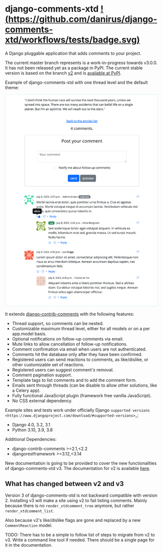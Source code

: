 #  django-comments-xtd [!(https://github.com/danirus/django-comments-xtd/workflows/tests/badge.svg)](https://github.com/danirus/django-comments-xtd/actions/workflows/ci-pipeline.yml)

A Django pluggable application that adds comments to your project.

The current master branch represents is a work-in-progress towards v3.0.0. It has not been released yet as a package in PyPI. The current stable version is based on the branch [v2](https://github.com/danirus/django-comments-xtd/tree/v2) and is [available at PyPI](https://pypi.org/project/django-comments-xtd/).

Example of django-comments-xtd with one thread level and the default theme:

![Example image of using django-comments-xtd](https://github.com/danirus/django-comments-xtd/blob/master/docs/images/cover.png)

It extends [django-contrib-comments](https://pypi.python.org/pypi/django-contrib-comments) with the following features:

- Thread support, so comments can be nested.
- Customizable maximum thread level, either for all models or on a per app.model basis.
- Optional notifications on follow-up comments via email.
- Mute links to allow cancellation of follow-up notifications.
- Comment confirmation via email when users are not authenticated.
- Comments hit the database only after they have been confirmed.
- Registered users can send reactions to comments, as like/dislike, or other customizable set of reactions.
- Registered users can suggest comment's removal.
- Comment pagination support.
- Template tags to list comments and to add the comment form.
- Emails sent through threads (can be disable to allow other solutions, like a Celery app).
- Fully functional JavaScript plugin (framework free vanilla JavaScript).
- No CSS external dependency.

Example sites and tests work under officially Django `supported versions <https://www.djangoproject.com/download/#supported-versions>`_:

* Django 4.0, 3.2, 3.1
* Python 3.10, 3.9, 3.8

Additional Dependencies:

* django-contrib-comments >=2.1,<2.2
* djangorestframework >=3.12,<3.14

New documentation is going to be provided to cover the new functionalities of django-comments-xtd v3. The documentation for v2 is available [here](http://readthedocs.org/docs/django-comments-xtd/).

## What has changed between v2 and v3

Version 3 of django-comments-xtd is not backward compatible with version 2. Installing v3 will make a site using v2 to fail listing comments. Mainly because there is no `render_xtdcomment_tree` anymore, but rather `render_xtdcomment_list`.

Also because v2's like/dislike flags are gone and replaced by a new `CommentReaction` model.

TODO: There has to be a simple to follow list of steps to migrate from v2 to v3. Write a command line tool if needed. There should be a single page for it in the documentation.
